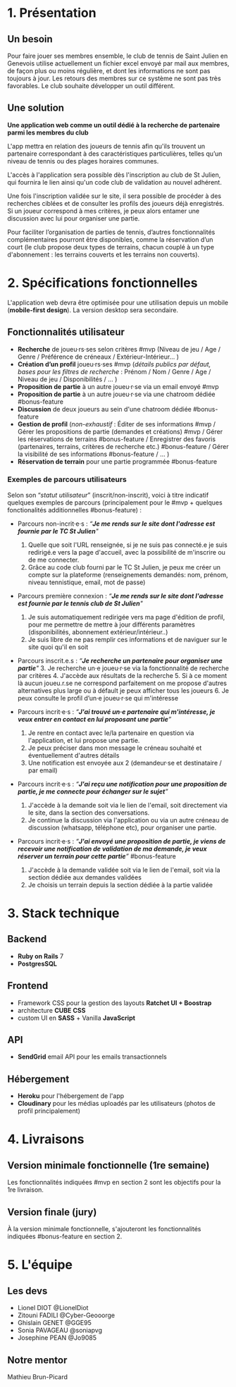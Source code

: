 # 1. Présentation

## Un besoin

Pour faire jouer ses membres ensemble, le club de tennis de Saint Julien en Genevois utilise actuellement un fichier excel envoyé par mail aux membres, de façon plus ou moins régulière, et dont les informations ne sont pas toujours à jour. Les retours des membres sur ce système ne sont pas très favorables. Le club souhaite développer un outil différent.

## Une solution

**Une application web comme un outil dédié à la recherche de partenaire parmi les membres du club**

L'app mettra en relation des joueurs de tennis afin qu'ils trouvent un partenaire correspondant à des caractéristiques particulières, telles qu’un niveau de tennis ou des plages horaires communes.

L'accès à l'application sera possible dès l'inscription au club de St Julien, qui fournira le lien ainsi qu'un code club de validation au nouvel adhérent. 

Une fois l'inscription validée sur le site, il sera possible de procéder à des recherches ciblées et de consulter les profils des joueurs déjà enregistrés. Si un joueur correspond à mes critères, je peux alors entamer une discussion avec lui pour organiser une partie.

Pour faciliter l’organisation de parties de tennis, d’autres fonctionnalités complémentaires pourront être disponibles, comme la réservation d’un court (le club propose deux types de terrains, chacun couplé à un type d'abonnement : les terrains couverts et les terrains non couverts).

# 2. Spécifications fonctionnelles

L'application web devra être optimisée pour une utilisation depuis un mobile (**mobile-first design**). La version desktop sera secondaire.

## Fonctionnalités utilisateur

- **Recherche** de joueu·rs·ses selon critères #mvp
  (Niveau de jeu / Age / Genre / Préférence de créneaux / Extérieur-Intérieur… )
- **Création d’un profil** joueu·rs·ses #mvp
  (*détails publics par défaut, bases pour les filtres de recherche* : Prénom / Nom / Genre / Age / Niveau de jeu / Disponibilités / … )
- **Proposition de partie** à un autre joueu·r·se via un email envoyé #mvp
- **Proposition de partie** à un autre joueu·r·se via une chatroom dédiée #bonus-feature
- **Discussion** de deux joueurs au sein d'une chatroom dédiée #bonus-feature
- **Gestion de profil**
  (*non-exhaustif* : Éditer de ses informations #mvp / Gérer les propositions de partie (demandes et créations) #mvp / Gérer les réservations de terrains #bonus-feature / Enregistrer des favoris (partenaires, terrains, critères de recherche etc.) #bonus-feature / Gérer la visibilité de ses informations #bonus-feature / … )
 - **Réservation de terrain** pour une partie programmée #bonus-feature

### Exemples de parcours utilisateurs

Selon son “*statut utilisateur*” (inscrit/non-inscrit), voici à titre indicatif quelques exemples de parcours (principalement pour le #mvp + quelques fonctionalités additionnelles #bonus-feature) :

- Parcours non-incrit·e·s : _“**Je me rends sur le site dont l'adresse est fournie par le TC St Julien**"_
	1. Quelle que soit l'URL renseignée, si je ne suis pas connecté.e je suis redirigé.e vers la page d'accueil, avec la possibilité de m'inscrire ou de me connecter. 
	2. Grâce au code club fourni par le TC St Julien, je peux me créer un compte sur la plateforme (renseignements demandés: nom, prénom, niveau tennistique, email, mot de passe)

- Parcours première connexion : _“**Je me rends sur le site dont l'adresse est fournie par le tennis club de St Julien**"_ 
	1. Je suis automatiquement redirigée vers ma page d'édition de profil, pour me permettre de mettre à jour différents paramètres (disponibilités, abonnement extérieur/intérieur..)
	2. Je suis libre de ne pas remplir ces informations et de naviguer sur le site quoi qu'il en soit

- Parcours inscrit.e.s : _“**Je recherche un partenaire pour organiser une partie**"_
	3. Je recherche un·e joueu·r·se via la fonctionnalité de recherche par critères
	4. J'accède aux résultats de la recherche 
	5. Si à ce moment là aucun joueu.r.se ne correspond parfaitement on me propose d'autres alternatives plus large ou à défault je peux afficher tous les joueurs
	6. Je peux consulte le profil d’un·e joueu·r·se qui m'intéresse

- Parcours incrit·e·s : _“**J'ai trouvé un·e partenaire qui m'intéresse, je veux entrer en contact en lui proposant une partie**”_
	1. Je rentre en contact avec le/la partenaire en question via l'application, et lui propose une partie.
	2. Je peux préciser dans mon message le créneau souhaité et éventuellement d'autres détails
	3. Une notification est envoyée aux 2 (demandeur·se et destinataire / par email)

- Parcours incrit·e·s : _“**J'ai reçu une notification pour une proposition de partie, je me connecte pour échanger sur le sujet**”_
	1. J'accède à la demande soit via le lien de l'email, soit directement via le site, dans la section des conversations. 
	2. Je continue la discussion via l'application ou via un autre créneau de discussion (whatsapp, téléphone etc), pour organiser une partie. 

- Parcours incrit·e·s : _“**J'ai envoyé une proposition de partie, je viens de recevoir une notification de validation de ma demande, je veux réserver un terrain pour cette partie**”_ #bonus-feature
	1. J'accède à la demande validée soit via le lien de l'email, soit via la section dédiée aux demandes validées
	2. Je choisis un terrain depuis la section dédiée à la partie validée

# 3. Stack technique

## Backend

- **Ruby on Rails** 7
- **PostgresSQL**

## Frontend

- Framework CSS pour la gestion des layouts  **Ratchet UI + Boostrap**
- architecture **CUBE CSS**
- custom UI en **SASS** + Vanilla **JavaScript**

## API

- **SendGrid** email API pour les emails transactionnels

## Hébergement

- **Heroku** pour l'hébergement de l'app
- **Cloudinary** pour les médias uploadés par les utilisateurs (photos de profil principalement)

# 4. Livraisons

## Version minimale fonctionnelle (1re semaine)

Les fonctionnalités indiquées #mvp en section 2 sont les objectifs pour la 1re livraison.

## Version finale (jury)

À la version minimale fonctionnelle, s'ajouteront les fonctionnalités indiquées #bonus-feature en section 2.

# 5. L'équipe

## Les devs

- Lionel DIOT @LionelDiot
- Zitouni FADILI @Cyber-Geooorge
- Ghislain GENET @GGE95
- Sonia PAVAGEAU @soniapvg
- Josephine PEAN @Jo9085

## Notre mentor

Mathieu Brun-Picard
